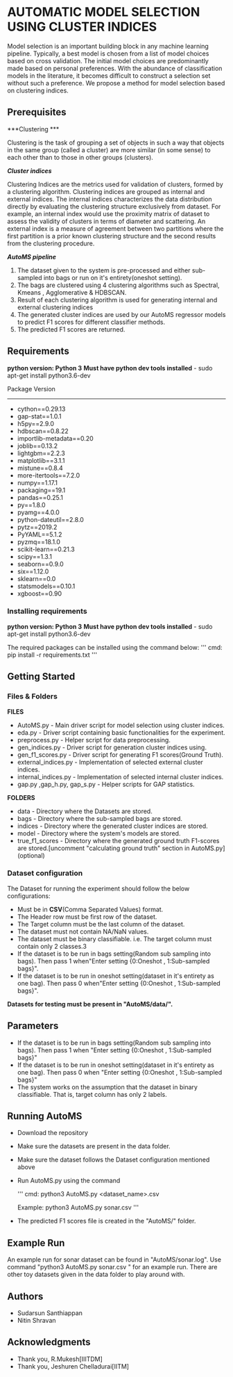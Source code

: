 # AUTOMATIC MODEL SELECTION USING CLUSTER INDICES

Model selection is an important building block in any machine learning pipeline. Typically, a best model is chosen from a list of model choices based on cross validation. The initial model choices are predominantly made based on personal preferences. With the abundance of classification models in the literature, it becomes difficult to construct a selection set without such a preference. We propose a method for model selection based on clustering indices.




## Prerequisites

***Clustering *** 


Clustering is the task of grouping a set of objects in such a way that objects in the same group (called a cluster) are more similar (in some sense) to each other than to those in other groups (clusters).

***Cluster indices***  

Clustering Indices are the metrics used for  validation of clusters, formed by a clustering algorithm. Clustering indices are grouped as internal and external indices. The internal indices characterizes the data distribution directly by evaluating the clustering structure exclusively from dataset. For example, an internal index would use the proximity matrix of dataset to assess the validity of clusters in terms of diameter and scattering. An external index is a measure of agreement between two partitions where the first partition is  a prior known clustering structure  and the second results from the clustering procedure.




***AutoMS pipeline*** 


1. The dataset given to the system is pre-processed and either sub-sampled into bags or run on it's entirety(oneshot setting).
2. The bags are clustered using 4 clustering algorithms such as Spectral, Kmeans , Agglomerative & HDBSCAN. 
3. Result of each clustering algorithm is used for generating internal and external clustering indices  
4. The generated cluster indices are used by our AutoMS  regressor models to predict F1 scores for different classifier methods.
5. The predicted F1 scores are returned. 




## Requirements

**python version: Python 3**
**Must have python dev tools installed** - sudo apt-get install python3.6-dev

Package                           Version
--------------------------------- -------
* cython==0.29.13
* gap-stat==1.0.1
* h5py==2.9.0
* hdbscan==0.8.22
* importlib-metadata==0.20
* joblib==0.13.2
* lightgbm==2.2.3
* matplotlib==3.1.1
* mistune==0.8.4
* more-itertools==7.2.0
* numpy==1.17.1
* packaging==19.1
* pandas==0.25.1
* py==1.8.0
* pyamg==4.0.0
* python-dateutil==2.8.0
* pytz==2019.2
* PyYAML==5.1.2
* pyzmq==18.1.0
* scikit-learn==0.21.3
* scipy==1.3.1
* seaborn==0.9.0
* six==1.12.0
* sklearn==0.0
* statsmodels==0.10.1
* xgboost==0.90


### Installing requirements 

**python version: Python 3**
**Must have python dev tools installed** - sudo apt-get install python3.6-dev


The required packages can be installed using the command below:
'''
	cmd: pip install -r requirements.txt
'''


## Getting Started 






### Files  & Folders 



**FILES**
* AutoMS.py - Main driver script for model selection using cluster indices.
* eda.py - Driver script containing basic functionalities for  the experiment. 
* preprocess.py - Helper script for data preprocessing. 
* gen_indices.py - Driver script for generation cluster indices using.
* gen_f1_scores.py - Driver script for generating F1 scores(Ground Truth).
* external_indices.py -  Implementation of selected external cluster indices.
* internal_indices.py - Implementation of selected internal cluster indices. 
* gap.py ,gap_h.py, gap_s.py - Helper scripts for GAP statistics. 

**FOLDERS**
* data - Directory where the Datasets are stored.
* bags - Directory where the sub-sampled bags are stored.
* indices - Directory where the generated cluster indices are stored.
* model - Directory where the  system's models are stored.  
* true_f1_scores - Directory where the generated  ground truth F1-scores are stored.[uncomment "calculating ground truth" section in AutoMS.py] (optional)



### Dataset configuration

The Dataset for running the experiment should follow the below configurations:
*  Must be in **CSV**(Comma Separated Values) format.
*  The Header row must be first row of the dataset.
*  The Target column must be the last column of the dataset.
*  The dataset must not contain NA/NaN values. 
*  The dataset must be binary classifiable. i.e. The target column must contain only 2 classes.3
*  If the dataset is to be run in  bags setting(Random sub sampling into bags). Then pass 1 when"Enter setting {0:Oneshot , 1:Sub-sampled bags}".
*  If the dataset is to be run in  oneshot setting(dataset in it's entirety as one bag). Then pass 0 when"Enter setting {0:Oneshot , 1:Sub-sampled bags}".

**Datasets for testing  must be present  in "AutoMS/data/".**


## Parameters 

* If the dataset is to be run in  bags setting(Random sub sampling into bags). Then pass 1 when "Enter setting {0:Oneshot , 1:Sub-sampled bags}" 
* If the dataset is to be run in  oneshot setting(dataset in it's entirety as one bag). Then pass 0 when "Enter setting {0:Oneshot , 1:Sub-sampled bags}" 
* The system works on the assumption that the dataset in binary classifiable. That is, target column has only 2 labels.




## Running AutoMS

* Download the repository 
* Make sure the datasets are present in the data folder.
* Make sure the dataset follows the Dataset configuration mentioned above 
* Run AutoMS.py using the command 

	'''
	cmd: python3 AutoMS.py <dataset_name>.csv 


	Example:
			python3 AutoMS.py sonar.csv 
	''' 
* The predicted F1 scores file is created in the "AutoMS/" folder.




## Example Run 

An example run for sonar dataset can be found in "AutoMS/sonar.log".
Use command "python3 AutoMS.py sonar.csv " for an example run.
There are other toy datasets given in the data folder to play around with. 



## Authors
* Sudarsun Santhiappan
* Nitin Shravan


## Acknowledgments

* Thank you, R.Mukesh[IIITDM]
* Thank you, Jeshuren Chelladurai[IITM]

